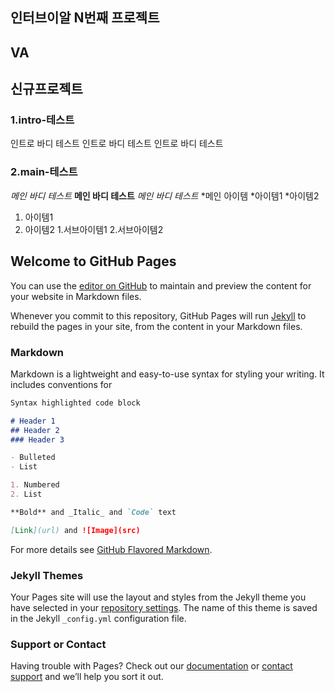 ## 인터브이알 N번째 프로젝트
## VA
## 신규프로젝트
### 1.intro-테스트
인트로 바디 테스트
인트로 바디 테스트
인트로 바디 테스트
### 2.main-테스트
*메인 바디 테스트*
**메인 바디 테스트**
_메인 바디 테스트_
*메인 아이템
  *아이템1
  *아이템2

1. 아이템1
2. 아이템2
  1.서브아이템1
  2.서브아이템2


## Welcome to GitHub Pages

You can use the [editor on GitHub](https://github.com/iNTERVR/samplepage.io/edit/master/README.md) to maintain and preview the content for your website in Markdown files.

Whenever you commit to this repository, GitHub Pages will run [Jekyll](https://jekyllrb.com/) to rebuild the pages in your site, from the content in your Markdown files.

### Markdown

Markdown is a lightweight and easy-to-use syntax for styling your writing. It includes conventions for

```markdown
Syntax highlighted code block

# Header 1
## Header 2
### Header 3

- Bulleted
- List

1. Numbered
2. List

**Bold** and _Italic_ and `Code` text

[Link](url) and ![Image](src)
```

For more details see [GitHub Flavored Markdown](https://guides.github.com/features/mastering-markdown/).

### Jekyll Themes

Your Pages site will use the layout and styles from the Jekyll theme you have selected in your [repository settings](https://github.com/iNTERVR/samplepage.io/settings). The name of this theme is saved in the Jekyll `_config.yml` configuration file.

### Support or Contact

Having trouble with Pages? Check out our [documentation](https://docs.github.com/categories/github-pages-basics/) or [contact support](https://github.com/contact) and we’ll help you sort it out.
